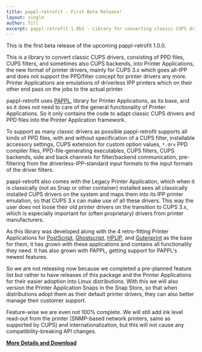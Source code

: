 ```yaml
---
title: pappl-retrofit - First Beta Release!
layout: single
author: Till
excerpt: pappl-retrofit 1.0b1 - Library for converting classic CUPS drivers/PPD files into Printer Applications
---
```

This is the first beta release of the upcoming pappl-retrofit 1.0.0.

This is a library to convert classic CUPS drivers, consisting of PPD files, CUPS filters, and sometimes also CUPS backends, into Printer Applications, the new format of printer drivers, mainly for CUPS 3.x which goes all-IPP and does not support the PPD/filter concept for printer drivers any more. Printer Applications are emulations of driverless IPP printers which on their other end pass on the jobs to the actual printer.

pappl-retrofit uses [PAPPL](https://github.com/michaelrsweet/pappl), library for Printer Applications, as its base, and so it does not need to care of the general functionality of Printer Applications. So it only contains the code to adapt classic CUPS drivers and PPD files into the Printer Application framework.

To support as many classic drivers as possible pappl-retrofit supports all kinds of PPD files, with and without specification of a CUPS filter, installable accessory settings, CUPS extension for custom option values, `*.drv` PPD compiler files, PPD-file-generating executables, CUPS filters, CUPS backends, side and back channels for filter/backend communication, pre-filtering from the driverless-IPP-standard input formats to the input formats of the driver filters.

pappl-retrofit also comes with the Legacy Printer Application, which when it is classically (not as Snap or other container) installed sees all classically installed CUPS drivers on the system and maps them into its IPP printer emulation, so that CUPS 3.x can make use of all these drivers. This way the user does not loose their old printer drivers on the transition to CUPS 3.x, which is especially important for (often proprietary) drivers from printer manufacturers.

As this library was developed along with the 4 retro-fitting Printer Applications for [PostScript](https://github.com/OpenPrinting/ps-printer-app), [Ghostscript](https://github.com/OpenPrinting/ghostscript-printer-app), [HPLIP](https://github.com/OpenPrinting/hplip-printer-app), and [Gutenprint](https://github.com/OpenPrinting/gutenprint-printer-app) as the base for them, it has grown with these applications and contains all functionality they need. It has also grown with PAPPL, getting support for PAPPL's newest features.

So we are not releasing now because we completed a pre-planned feature list but rather to have releases of this package and the Printer Applications for their easier adoption into Linux distributions. With this we will also version the Printer Application Snaps in the Snap Store, so that when distributions adopt them as their default printer drivers, they can also better manage their customer support.

Feature-wise we are even not 100% complete. We will still add ink level read-out from the printer (SNMP-based network printers, same as supported by CUPS) and internationalization, but this will not cause any compatibility-breaking API changes.

[**More Details and Download**](https://github.com/OpenPrinting/pappl-retrofit/releases/tag/1.0b1)

